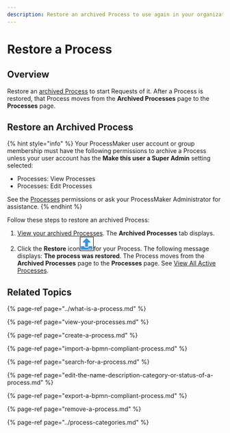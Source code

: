 ```yaml
---
description: Restore an archived Process to use again in your organization.
---
```


# Restore a Process

## Overview

Restore an [archived Process](remove-a-process.md) to start Requests of it. After a Process is restored, that Process moves from the **Archived Processes** page to the **Processes** page.

## Restore an Archived Process

{% hint style="info" %}
Your ProcessMaker user account or group membership must have the following permissions to archive a Process unless your user account has the **Make this user a Super Admin** setting selected:

* Processes: View Processes
* Processes: Edit Processes

See the [Processes](../../../processmaker-administration/permission-descriptions-for-users-and-groups.md#processes) permissions or ask your ProcessMaker Administrator for assistance.
{% endhint %}

Follow these steps to restore an archived Process:

1. [View your archived Processes](remove-a-process.md#view-archived-processes). The **Archived Processes** tab displays.
2. Click the **Restore** icon![](../../../.gitbook/assets/restore-process-icon-processes-page-processes.png)for your Process. The following message displays: **The process was restored**. The Process moves from the **Archived Processes** page to the **Processes** page. See [View All Active Processes](view-your-processes.md#view-all-active-processes).

## Related Topics

{% page-ref page="../what-is-a-process.md" %}

{% page-ref page="view-your-processes.md" %}

{% page-ref page="create-a-process.md" %}

{% page-ref page="import-a-bpmn-compliant-process.md" %}

{% page-ref page="search-for-a-process.md" %}

{% page-ref page="edit-the-name-description-category-or-status-of-a-process.md" %}

{% page-ref page="export-a-bpmn-compliant-process.md" %}

{% page-ref page="remove-a-process.md" %}

{% page-ref page="../process-categories.md" %}

